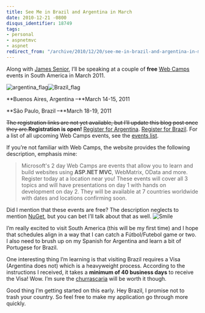 ```yaml
---
title: See Me in Brazil and Argentina in March
date: 2010-12-21 -0800
disqus_identifier: 18749
tags:
- personal
- aspnetmvc
- aspnet
redirect_from: "/archive/2010/12/20/see-me-in-brazil-and-argentina-in-march.aspx/"
---
```


Along with [James Senior](http://jamessenior.com/ "James Senior"), I’ll
be speaking at a couple of **free** [Web
Camps](http://www.webcamps.ms "Web Camps") events in South America in
March 2011.

![argentina\_flag](https://haacked.com/images/haacked_com/WindowsLiveWriter/a8ddb61d84b8_9923/argentina_flag_3.gif "argentina_flag")![Brazil\_flag](https://haacked.com/images/haacked_com/WindowsLiveWriter/a8ddb61d84b8_9923/Brazil_flag_3.gif "Brazil_flag")

**Buenos Aires, Argentina –**March 14-15, 2011

**São Paulo, Brazil –**March 18-19, 2011

~~The registration links are not yet available, but I’ll update this
blog post once they are.~~**Registration is open!** [Register for
Argentina](https://msevents.microsoft.com/cui/EventDetail.aspx?culture=es-AR&EventID=1032477117&IO=IQ0X6kAk2L8IMaiSKAzPng%3d%3d "Argentina Web Camps Registration").
[Register for
Brazil](https://msevents.microsoft.com/CUI/EventDetail.aspx?EventID=1032477037&Culture=pt-BR "Brazil Web Camps Registration").
For a list of all upcoming Web Camps events, see the [events
list](http://webcamps.ms/upcoming-web-camps.aspx "Web camps events").

If you’re not familiar with Web Camps, the website provides the
following description, emphasis mine:

> Microsoft's 2 day Web Camps are events that allow you to learn and
> build websites using **ASP.NET MVC**, WebMatrix, OData and more.
> Register today at a location near you! These events will cover all 3
> topics and will have presentations on day 1 with hands on development
> on day 2. They will be available at 7 countries worldwide with dates
> and locations confirming soon.

Did I mention that these events are free? The description neglects to
mention [NuGet](http://nuget.codeplex.com/ "NuGet Package Manager"), but
you can bet I’ll talk about that as well.
![Smile](https://haacked.com/images/haacked_com/WindowsLiveWriter/a8ddb61d84b8_9923/wlEmoticon-smile_2.png) 

I’m really excited to visit South America (this will be my first time)
and I hope that schedules align in a way that I can catch a
Fútbol/Futebol game or two. I also need to brush up on my Spanish for
Argentina and learn a bit of Portugese for Brazil.

One interesting thing I’m learning is that visiting Brazil requires a
Visa (Argentina does not) which is a heavyweight process. According to
the instructions I received, it takes a **minimum of 40 business days**
to receive the Visa! Wow. I’m sure the
[churrascaria](http://en.wikipedia.org/wiki/Churrascaria "Churrascaria")
will be worth it though.

Good thing I’m getting started on this early. Hey Brazil, I promise not
to trash your country. So feel free to make my application go through
more quickly.

